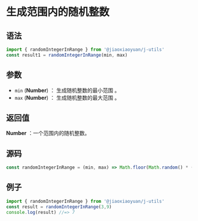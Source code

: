 
# 生成范围内的随机整数

## 语法

```js
import { randomIntegerInRange } from '@jiaoxiaoyuan/j-utils'
const result1 = randomIntegerInRange(min, max)
```

## 参数

- `min` (**Number**) ： 生成随机整数的最小范围 。
- `max` (**Number**) ： 生成随机整数的最大范围 。

## 返回值

**Number** ：一个范围内的随机整数。


## 源码

```js
const randomIntegerInRange = (min, max) => Math.floor(Math.random() * (max - min + 1)) + min;
```

## 例子

```js
import { randomIntegerInRange } from '@jiaoxiaoyuan/j-utils'
const result = randomIntegerInRange(3,9)
console.log(result) //=> 7
```